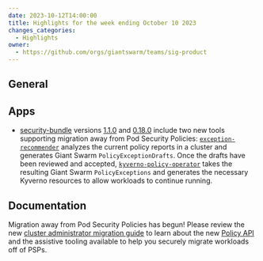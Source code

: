 ```yaml
---
date: 2023-10-12T14:00:00
title: Highlights for the week ending October 10 2023
changes_categories:
  - Highlights
owner:
  - https://github.com/orgs/giantswarm/teams/sig-product
---
```


## General

## Apps

- [security-bundle](https://github.com/giantswarm/security-bundle) versions [1.1.0](https://github.com/giantswarm/security-bundle/blob/main/CHANGELOG.md#110---2023-10-10) and [0.18.0](https://github.com/giantswarm/security-bundle/blob/legacy/CHANGELOG.md#0180---2023-10-05) include two new tools supporting migration away from Pod Security Policies: [`exception-recommender`](https://github.com/giantswarm/exception-recommender) analyzes the current policy reports in a cluster and generates Giant Swarm `PolicyExceptionDrafts`. Once the drafts have been reviewed and accepted, [`kyverno-policy-operator`](https://github.com/giantswarm/kyverno-policy-operator/) takes the resulting Giant Swarm `PolicyExceptions` and generates the necessary Kyverno resources to allow workloads to continue running.

## Documentation

Migration away from Pod Security Policies has begun! Please review the new [cluster administrator migration guide](https://docs.giantswarm.io/advanced/security-policy-enforcement/cluster-admin-guide/) to learn about the new [Policy API](https://docs.giantswarm.io/advanced/security-policy-enforcement/policy-api/) and the assistive tooling available to help you securely migrate workloads off of PSPs.

